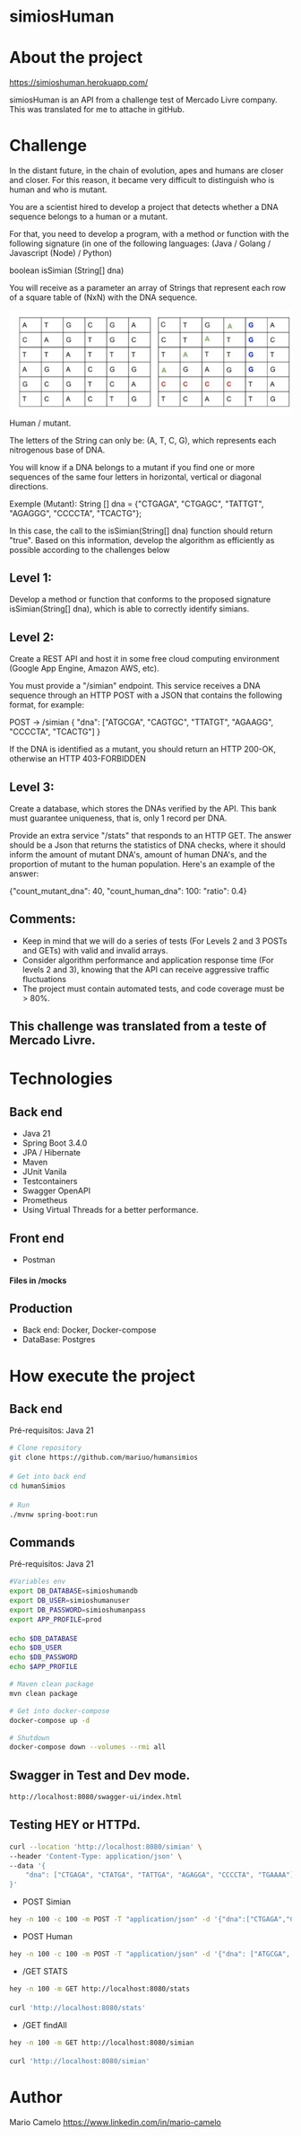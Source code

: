 # simiosHuman

# About the project
https://simioshuman.herokuapp.com/

simiosHuman is an API from a challenge test of Mercado Livre company. This was translated for me to attache in gitHub.


# Challenge
In the distant future, in the chain of evolution, apes and humans are closer and closer. For this reason, it became very difficult to distinguish who is human and who is mutant.

You are a scientist hired to develop a project that detects whether a DNA sequence belongs to a human or a mutant.

For that, you need to develop a program, with a method or function with the following signature (in one of the following languages: (Java / Golang / Javascript (Node) / Python)

boolean isSimian (String[] dna)

You will receive as a parameter an array of Strings that represent each row of a square table of (NxN) with the DNA sequence.

![Web 1](https://raw.githubusercontent.com/mariuo/simiosHuman/main/dna.png)
Human / mutant.

The letters of the String can only be: (A, T, C, G), which represents each nitrogenous base of DNA.

You will know if a DNA belongs to a mutant if you find one or more sequences of the same four letters in horizontal, vertical or diagonal directions.

Exemple (Mutant):
String [] dna = {"CTGAGA", "CTGAGC", "TATTGT", "AGAGGG", "CCCCTA", "TCACTG"};

In this case, the call to the isSimian(String[] dna) function should return "true".
Based on this information, develop the algorithm as efficiently as possible according to the challenges below

## Level 1:
Develop a method or function that conforms to the proposed signature isSimian(String[] dna), 
which is able to correctly identify simians.

## Level 2:
Create a REST API and host it in some free cloud computing environment (Google App Engine, Amazon AWS, etc).

You must provide a "/simian" endpoint. This service receives a DNA sequence through an HTTP POST with a JSON that contains the following format, for example:

POST → /simian
{
"dna": ["ATGCGA", "CAGTGC", "TTATGT", "AGAAGG", "CCCCTA", "TCACTG"]
}

If the DNA is identified as a mutant, you should return an HTTP 200-OK, otherwise an HTTP 403-FORBIDDEN
## Level 3:
Create a database, which stores the DNAs verified by the API. This bank must guarantee uniqueness, that is, only 1 record per DNA.

Provide an extra service "/stats" that responds to an HTTP GET. The answer should be a Json that returns the statistics of DNA checks, where it should inform the amount of mutant DNA's, amount of human DNA's, and the proportion of mutant to the human population.
Here's an example of the answer:

{"count_mutant_dna": 40, "count_human_dna": 100: "ratio": 0.4}

## Comments:
-  Keep in mind that we will do a series of tests (For Levels 2 and 3 POSTs and GETs) with
valid and invalid arrays.
-  Consider algorithm performance and application response time (For levels 2 and 3), knowing that the API can receive aggressive traffic fluctuations
- The project must contain automated tests, and code coverage must be > 80%.

## This challenge was translated from a teste of Mercado Livre.


# Technologies
## Back end
- Java 21
- Spring Boot 3.4.0
- JPA / Hibernate
- Maven
- JUnit Vanila
- Testcontainers
- Swagger OpenAPI
- Prometheus
- Using Virtual Threads for a better performance.

## Front end
- Postman
#### Files in /mocks

## Production
- Back end: Docker, Docker-compose
- DataBase: Postgres

# How execute the project

## Back end
Pré-requisitos: Java 21

```bash
# Clone repository
git clone https://github.com/mariuo/humansimios

# Get into back end
cd humanSimios

# Run
./mvnw spring-boot:run
```
## Commands
Pré-requisitos: Java 21

```bash
#Variables env
export DB_DATABASE=simioshumandb
export DB_USER=simioshumanuser
export DB_PASSWORD=simioshumanpass
export APP_PROFILE=prod

echo $DB_DATABASE
echo $DB_USER
echo $DB_PASSWORD
echo $APP_PROFILE
```

```bash
# Maven clean package
mvn clean package
```
```bash
# Get into docker-compose
docker-compose up -d
```
```bash
# Shutdown
docker-compose down --volumes --rmi all
```

## Swagger in Test and Dev mode.

```bash
http://localhost:8080/swagger-ui/index.html
```

## Testing HEY or HTTPd.
```bash
curl --location 'http://localhost:8080/simian' \
--header 'Content-Type: application/json' \
--data '{
    "dna": ["CTGAGA", "CTATGA", "TATTGA", "AGAGGA", "CCCCTA", "TGAAAA"] 
}'
```
- POST Simian
```bash
hey -n 100 -c 100 -m POST -T "application/json" -d '{"dna":["CTGAGA","CTATGA","TATTGA","AGAGGA","CCCCTA","TGAAAA"]}' http://localhost:8080/simian
```
- POST Human
```bash
hey -n 100 -c 100 -m POST -T "application/json" -d '{"dna": ["ATGCGA", "CAGTGC", "TTATTT", "AGACGG","GCGTCA" ,"GCGTCA"]}' http://localhost:8080/simian
```
- /GET STATS
```bash
hey -n 100 -m GET http://localhost:8080/stats

curl 'http://localhost:8080/stats'
```
- /GET findAll
```bash
hey -n 100 -m GET http://localhost:8080/simian

curl 'http://localhost:8080/simian'
```
# Author

Mario Camelo
https://www.linkedin.com/in/mario-camelo
